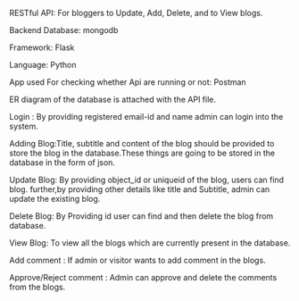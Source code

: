 RESTful API: For bloggers to Update, Add, Delete, and to View blogs.

Backend Database: mongodb

Framework: Flask

Language: Python

App used For checking whether Api are running or not: Postman

ER diagram of the database is attached with the API file.


Login : By providing registered email-id and name admin can login into the system.

Adding Blog:Title, subtitle and content of the blog should be provided to store the blog in the database.These things are going to be stored in the database in the form of json.

Update Blog: By providing object_id or uniqueid of the blog, users can find blog. further,by providing other details like title and Subtitle, admin can update the existing blog.   

Delete Blog: By Providing id user can find and then delete the blog from database.

View Blog: To view all the blogs which are currently present in the database.

Add comment : If admin or visitor wants to add comment in the blogs.

Approve/Reject comment : Admin can approve and delete the comments from the blogs.  




        
        
